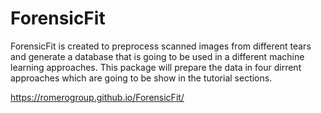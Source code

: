# ForensicFit
ForensicFit is created to preprocess scanned images from different tears and generate a database that is going to be used in a different machine learning approaches. This package will prepare the data in four dirrent approaches which are going to be show in the tutorial sections.

https://romerogroup.github.io/ForensicFit/

